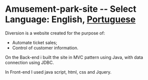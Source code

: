 # Amusement-park-site -- Select Language:  **English**, [Portuguese](README-pt.md)
Diversion is a  website created for the purpose of: 

- Automate ticket sales;
- Control of customer information.

On the Back-end i built the site in MVC pattern using Java, with data connection using JDBC.

In Front-end I used java script, html, css and Jquery.
